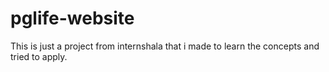 # pglife-website
This is just a project from internshala that i made to learn the concepts and tried to apply.
